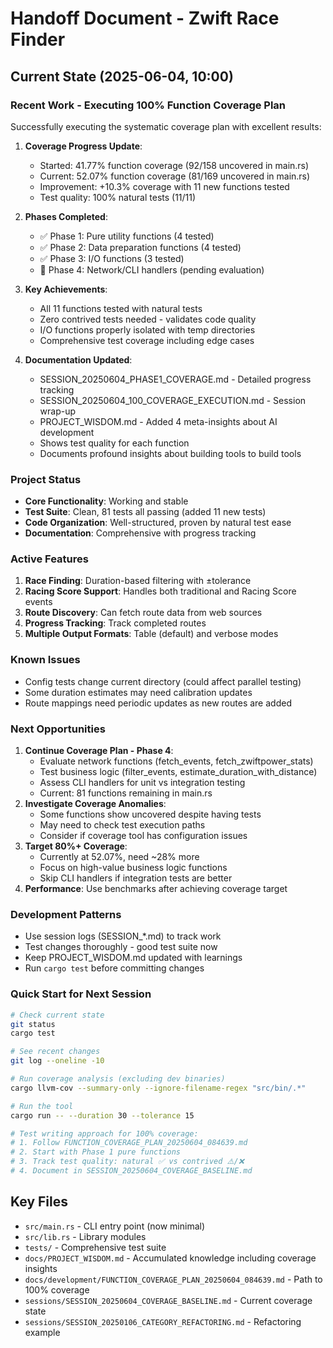 # Handoff Document - Zwift Race Finder

## Current State (2025-06-04, 10:00)

### Recent Work - Executing 100% Function Coverage Plan
Successfully executing the systematic coverage plan with excellent results:

1. **Coverage Progress Update**:
   - Started: 41.77% function coverage (92/158 uncovered in main.rs)
   - Current: 52.07% function coverage (81/169 uncovered in main.rs)
   - Improvement: +10.3% coverage with 11 new functions tested
   - Test quality: 100% natural tests (11/11)

2. **Phases Completed**:
   - ✅ Phase 1: Pure utility functions (4 tested)
   - ✅ Phase 2: Data preparation functions (4 tested)
   - ✅ Phase 3: I/O functions (3 tested)
   - 🔄 Phase 4: Network/CLI handlers (pending evaluation)

3. **Key Achievements**:
   - All 11 functions tested with natural tests
   - Zero contrived tests needed - validates code quality
   - I/O functions properly isolated with temp directories
   - Comprehensive test coverage including edge cases

4. **Documentation Updated**:
   - SESSION_20250604_PHASE1_COVERAGE.md - Detailed progress tracking
   - SESSION_20250604_100_COVERAGE_EXECUTION.md - Session wrap-up
   - PROJECT_WISDOM.md - Added 4 meta-insights about AI development
   - Shows test quality for each function
   - Documents profound insights about building tools to build tools

### Project Status
- **Core Functionality**: Working and stable
- **Test Suite**: Clean, 81 tests all passing (added 11 new tests)
- **Code Organization**: Well-structured, proven by natural test ease
- **Documentation**: Comprehensive with progress tracking

### Active Features
1. **Race Finding**: Duration-based filtering with ±tolerance
2. **Racing Score Support**: Handles both traditional and Racing Score events
3. **Route Discovery**: Can fetch route data from web sources
4. **Progress Tracking**: Track completed routes
5. **Multiple Output Formats**: Table (default) and verbose modes

### Known Issues
- Config tests change current directory (could affect parallel testing)
- Some duration estimates may need calibration updates
- Route mappings need periodic updates as new routes are added

### Next Opportunities
1. **Continue Coverage Plan - Phase 4**:
   - Evaluate network functions (fetch_events, fetch_zwiftpower_stats)
   - Test business logic (filter_events, estimate_duration_with_distance)
   - Assess CLI handlers for unit vs integration testing
   - Current: 81 functions remaining in main.rs
2. **Investigate Coverage Anomalies**:
   - Some functions show uncovered despite having tests
   - May need to check test execution paths
   - Consider if coverage tool has configuration issues
3. **Target 80%+ Coverage**:
   - Currently at 52.07%, need ~28% more
   - Focus on high-value business logic functions
   - Skip CLI handlers if integration tests are better
4. **Performance**: Use benchmarks after achieving coverage target

### Development Patterns
- Use session logs (SESSION_*.md) to track work
- Test changes thoroughly - good test suite now
- Keep PROJECT_WISDOM.md updated with learnings
- Run `cargo test` before committing changes

### Quick Start for Next Session
```bash
# Check current state
git status
cargo test

# See recent changes
git log --oneline -10

# Run coverage analysis (excluding dev binaries)
cargo llvm-cov --summary-only --ignore-filename-regex "src/bin/.*"

# Run the tool
cargo run -- --duration 30 --tolerance 15

# Test writing approach for 100% coverage:
# 1. Follow FUNCTION_COVERAGE_PLAN_20250604_084639.md
# 2. Start with Phase 1 pure functions
# 3. Track test quality: natural ✅ vs contrived ⚠️/❌
# 4. Document in SESSION_20250604_COVERAGE_BASELINE.md
```

## Key Files
- `src/main.rs` - CLI entry point (now minimal)
- `src/lib.rs` - Library modules
- `tests/` - Comprehensive test suite
- `docs/PROJECT_WISDOM.md` - Accumulated knowledge including coverage insights
- `docs/development/FUNCTION_COVERAGE_PLAN_20250604_084639.md` - Path to 100% coverage
- `sessions/SESSION_20250604_COVERAGE_BASELINE.md` - Current coverage state
- `sessions/SESSION_20250106_CATEGORY_REFACTORING.md` - Refactoring example